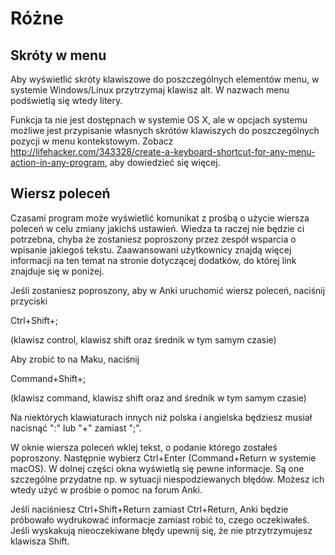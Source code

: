 Różne
===========

Skróty w menu
--------------

Aby wyświetlić skróty klawiszowe do poszczególnych elementów menu, w systemie Windows/Linux przytrzymaj klawisz alt. W nazwach menu podświetlą się wtedy litery.

Funkcja ta nie jest dostępnach w systemie OS X, ale w opcjach systemu możliwe jest przypisanie własnych skrótów klawiszych do poszczególnych pozycji w menu kontekstowym. Zobacz <http://lifehacker.com/343328/create-a-keyboard-shortcut-for-any-menu-action-in-any-program>, aby dowiedzieć się więcej.

Wiersz poleceń
-------------

Czasami program może wyświetlić komunikat z prośbą o użycie wiersza poleceń w celu zmiany jakichś ustawień. Wiedza ta raczej nie będzie ci potrzebna, chyba że zostaniesz poproszony przez zespół wsparcia  o wpisanie jakiegoś tekstu. Zaawansowani użytkownicy znajdą więcej informacji na ten temat na stronie dotyczącej dodatków, do której link znajduje się w poniżej.

Jeśli zostaniesz poproszony, aby w Anki uruchomić wiersz poleceń, naciśnij przyciski

Ctrl+Shift+;

(klawisz control, klawisz shift oraz średnik w tym samym czasie)

Aby zrobić to na Maku, naciśnij

Command+Shift+;

(klawisz command, klawisz shift oraz and średnik w tym samym czasie)

Na niektórych klawiaturach innych niż polska i angielska będziesz musiał nacisnąć ":" lub "+" zamiast ";".

W oknie wiersza poleceń wklej tekst, o podanie którego zostałeś poproszony. Następnie wybierz Ctrl+Enter (Command+Return w systemie macOS). W dolnej części okna wyświetlą się pewne informacje. Są one szczególne przydatne np. w sytuacji niespodziewanych błędów. Możesz ich wtedy użyć w prośbie o pomoc na forum Anki.

Jeśli naciśniesz Ctrl+Shift+Return zamiast Ctrl+Return, Anki będzie próbowało wydrukować informacje zamiast robić to, czego oczekiwałeś. Jeśli wyskakują nieoczekiwane błędy upewnij się, że nie ptrzytrzymujesz klawisza Shift.
